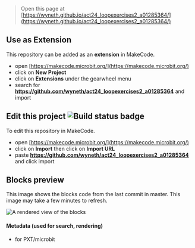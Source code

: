 
> Open this page at [https://wyneth.github.io/act24_loopexercises2_a01285364/](https://wyneth.github.io/act24_loopexercises2_a01285364/)

## Use as Extension

This repository can be added as an **extension** in MakeCode.

* open [https://makecode.microbit.org/](https://makecode.microbit.org/)
* click on **New Project**
* click on **Extensions** under the gearwheel menu
* search for **https://github.com/wyneth/act24_loopexercises2_a01285364** and import

## Edit this project ![Build status badge](https://github.com/wyneth/act24_loopexercises2_a01285364/workflows/MakeCode/badge.svg)

To edit this repository in MakeCode.

* open [https://makecode.microbit.org/](https://makecode.microbit.org/)
* click on **Import** then click on **Import URL**
* paste **https://github.com/wyneth/act24_loopexercises2_a01285364** and click import

## Blocks preview

This image shows the blocks code from the last commit in master.
This image may take a few minutes to refresh.

![A rendered view of the blocks](https://github.com/wyneth/act24_loopexercises2_a01285364/raw/master/.github/makecode/blocks.png)

#### Metadata (used for search, rendering)

* for PXT/microbit
<script src="https://makecode.com/gh-pages-embed.js"></script><script>makeCodeRender("{{ site.makecode.home_url }}", "{{ site.github.owner_name }}/{{ site.github.repository_name }}");</script>
